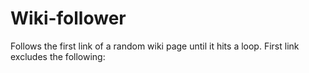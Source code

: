 # Wiki-follower
Follows the first link of a random wiki page until it hits a loop. First link excludes the following:
